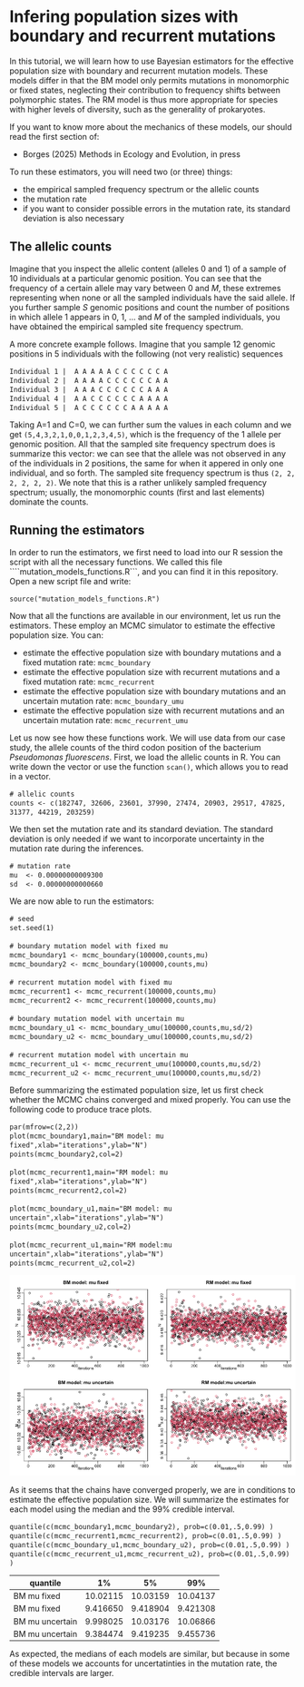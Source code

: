 # Infering population sizes with boundary and recurrent mutations 

In this tutorial, we will learn how to use Bayesian estimators for the effective population size with boundary and recurrent mutation models. 
These models differ in that the BM model only permits mutations in monomorphic or fixed states, neglecting their contribution to frequency shifts between polymorphic states. 
The RM model is thus more appropriate for species with higher levels of diversity, such as the generality of prokaryotes. 

If you want to know more about the mechanics of these models, our should read the first section of:
* Borges (2025) Methods in Ecology and Evolution, in press

To run these estimators, you will need two (or three) things:
* the empirical sampled frequency spectrum or the allelic counts
* the mutation rate
* if you want to consider possible errors in the mutation rate, its standard deviation is also necessary


## The allelic counts 

Imagine that you inspect the allelic content (alleles 0 and 1) of a sample of 10 individuals at a particular genomic position. You can see that the frequency of a certain allele may vary between 0 and $M$, these extremes representing when none or all the sampled individuals have the said allele. If you further sample $S$ genomic positions and count the number of positions in which allele 1 appears in $0$, $1$, $...$ and $M$ of the sampled individuals, you have obtained the empirical sampled site frequency spectrum. 

A more concrete example follows. Imagine that you sample 12 genomic positions in 5 individuals with the following (not very realistic) sequences 

```
Individual 1 |  A A A A A C C C C C C A
Individual 2 |  A A A A C C C C C C A A
Individual 3 |  A A A C C C C C C A A A
Individual 4 |  A A C C C C C C A A A A
Individual 5 |  A C C C C C C A A A A A
```

Taking A=1 and C=0, we can further sum the values in each column and we get ```(5,4,3,2,1,0,0,1,2,3,4,5)```, which is the frequency of the 1 allele per genomic position. All that the sampled site frequency spectrum does is summarize this vector: we can see that the allele was not observed in any of the individuals in 2 positions, the same for when it appered in only one individual, and so forth. The sampled site frequency spectrum is thus  ````(2, 2, 2, 2, 2, 2)````. We note that this is a rather unlikely sampled frequency spectrum; usually, the monomorphic counts (first and last elements) dominate the counts.

## Running the estimators

In order to run the estimators, we first need to load into our R session the script with all the necessary functions. We called this file ````mutation_models_functions.R```, and you can find it in this repository. 
Open a new script file and write:
```{r}
source("mutation_models_functions.R")
```

Now that all the functions are available in our environment, let us run the estimators. 
These employ an MCMC simulator to estimate the effective population size. You can:
* estimate the effective population size with boundary mutations and a fixed mutation rate: ```mcmc_boundary```
* estimate the effective population size with recurrent mutations and a fixed mutation rate: ```mcmc_recurrent```
* estimate the effective population size with boundary mutations and an uncertain mutation rate: ```mcmc_boundary_umu```
* estimate the effective population size with recurrent mutations and an uncertain mutation rate: ```mcmc_recurrent_umu```

Let us now see how these functions work. We will use data from our case study, the allele counts of the third codon position of the bacterium *Pseudomonas fluorescens*.
First, we load the allelic counts in R. You can write down the vector or use the function ```scan()```, which allows you to read in a vector.
```{r}
# allelic counts
counts <- c(182747, 32606, 23601, 37990, 27474, 20903, 29517, 47825, 31377, 44219, 203259)
```
We then set the mutation rate and its standard deviation. The standard deviation is only needed if we want to incorporate uncertainty in the mutation rate during the inferences.
```{r}
# mutation rate
mu  <- 0.00000000009300
sd  <- 0.00000000000660
```
We are now able to run the estimators:
```{r}
# seed
set.seed(1)

# boundary mutation model with fixed mu
mcmc_boundary1 <- mcmc_boundary(100000,counts,mu)
mcmc_boundary2 <- mcmc_boundary(100000,counts,mu)

# recurrent mutation model with fixed mu
mcmc_recurrent1 <- mcmc_recurrent(100000,counts,mu)
mcmc_recurrent2 <- mcmc_recurrent(100000,counts,mu)

# boundary mutation model with uncertain mu
mcmc_boundary_u1 <- mcmc_boundary_umu(100000,counts,mu,sd/2)
mcmc_boundary_u2 <- mcmc_boundary_umu(100000,counts,mu,sd/2)

# recurrent mutation model with uncertain mu
mcmc_recurrent_u1 <- mcmc_recurrent_umu(100000,counts,mu,sd/2)
mcmc_recurrent_u2 <- mcmc_recurrent_umu(100000,counts,mu,sd/2)
```
Before summarizing the estimated population size, let us first check whether the MCMC chains converged and mixed properly. 
You can use the following code to produce trace plots.

```{r}
par(mfrow=c(2,2))
plot(mcmc_boundary1,main="BM model: mu fixed",xlab="iterations",ylab="N")
points(mcmc_boundary2,col=2)

plot(mcmc_recurrent1,main="RM model: mu fixed",xlab="iterations",ylab="N")
points(mcmc_recurrent2,col=2)

plot(mcmc_boundary_u1,main="BM model: mu uncertain",xlab="iterations",ylab="N")
points(mcmc_boundary_u2,col=2)

plot(mcmc_recurrent_u1,main="RM model:mu uncertain",xlab="iterations",ylab="N")
points(mcmc_recurrent_u2,col=2)
```

<p align="center">
<img src="https://github.com/mrborges23/mutation_models/blob/main/mcmc_effective_population_size.png" alt="drawing" width="700"/>
</p>

As it seems that the chains have converged properly, we are in conditions to estimate the effective population size.
We will summarize the estimates for each model using the median and the 99% credible interval. 
```
quantile(c(mcmc_boundary1,mcmc_boundary2), prob=c(0.01,.5,0.99) )
quantile(c(mcmc_recurrent1,mcmc_recurrent2), prob=c(0.01,.5,0.99) )
quantile(c(mcmc_boundary_u1,mcmc_boundary_u2), prob=c(0.01,.5,0.99) )
quantile(c(mcmc_recurrent_u1,mcmc_recurrent_u2), prob=c(0.01,.5,0.99) )
```

| quantile        |      1%  |    5%    |     99%  |
|-----------------|----------|----------|----------|
| BM mu fixed     | 10.02115 | 10.03159 | 10.04137 | 
| BM mu fixed     | 9.416650 | 9.418904 | 9.421308 |
| BM mu uncertain | 9.998025 | 10.03176 | 10.06866 | 
| BM mu uncertain | 9.384474 | 9.419235 | 9.455736 |

As expected, the medians of each models are similar, but because in some of these models we accounts for uncertatinties in the mutation rate, the credible intervals are larger.
